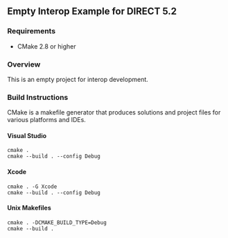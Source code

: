 ## Empty Interop Example for DIRECT 5.2

### Requirements

* CMake 2.8 or higher

### Overview

This is an empty project for interop development.

### Build Instructions

CMake is a makefile generator that produces solutions and project files for various platforms and IDEs. 

#### Visual Studio

```
cmake .
cmake --build . --config Debug
```

#### Xcode

```
cmake . -G Xcode
cmake --build . --config Debug
```

#### Unix Makefiles

```
cmake . -DCMAKE_BUILD_TYPE=Debug
cmake --build .
```